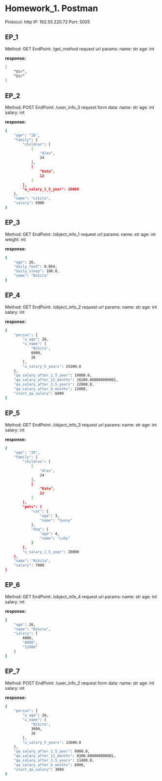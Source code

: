 # Homework_1. Postman

Protocol: http
IP: 162.55.220.72
Port: 5005

## EP_1

Method: GET
EndPoint: /get_method
request url params: 
 name: str
 age: int

**response:**
```sh
[
    “Str”,
    “Str”
]
```

## EP_2

Method: POST
EndPoint: /user_info_3
request form data: 
 name: str
 age: int
 salary: int
 
 **response:**
 
```sh
{
    "age": "26",
    "family": {
        "children": [
            [
                "Alex",
                24
            ],
            [
                "Kate",
                12
            ]
        ],
        "u_salary_1_5_year": 20000
    },
    "name": "nikita",
    "salary": 5000
}
```
## EP_3

Method: GET
EndPoint: /object_info_1
request url params: 
 name: str
 age: int
 weight: int
 
**response:**
 
```sh
{
    "age": 26,
    "daily_food": 0.864,
    "daily_sleep": 180.0,
    "name": "Nikita"
}
```

## EP_4

Method: GET
EndPoint: /object_info_2
request url params: 
 name: str
 age: int
 salary: int
 
**response:**
 
```sh
{
    "person": {
        "u_age": 26,
        "u_name": [
            "Nikita",
            6000,
            26
        ],
        "u_salary_5_years": 25200.0
    },
    "qa_salary_after_1.5_year": 19800.0,
    "qa_salary_after_12_months": 16200.000000000002,
    "qa_salary_after_3.5_years": 22800.0,
    "qa_salary_after_6_months": 12000,
    "start_qa_salary": 6000
}
```

## EP_5

Method: GET
EndPoint: /object_info_3
request url params: 
 name: str
 age: int
 salary: int
 
**response:**
 
```sh
{
    "age": "26",
    "family": {
        "children": [
            [
                "Alex",
                24
            ],
            [
                "Kate",
                12
            ]
        ],
        "pets": {
            "cat": {
                "age": 3,
                "name": "Sunny"
            },
            "dog": {
                "age": 4,
                "name": "Luky"
            }
        },
        "u_salary_1_5_year": 28000
    },
    "name": "Nikita",
    "salary": 7000
}
```

## EP_6

Method: GET
EndPoint: /object_info_4
request url params: 
 name: str
 age: int
 salary: int
 
**response:**
 
```sh
{
    "age": 26,
    "name": "Nikita",
    "salary": [
        4000,
        "8000",
        "12000"
    ]
}
```

## EP_7

Method: POST
EndPoint: /user_info_2
request form data: 
 name: str
 age: int
 salary: int
 
**response:**
 
```sh
{
    "person": {
        "u_age": 26,
        "u_name": [
            "Nikita",
            3000,
            26
        ],
        "u_salary_5_years": 12600.0
    },
    "qa_salary_after_1.5_year": 9900.0,
    "qa_salary_after_12_months": 8100.000000000001,
    "qa_salary_after_3.5_years": 11400.0,
    "qa_salary_after_6_months": 6000,
    "start_qa_salary": 3000
}
```
